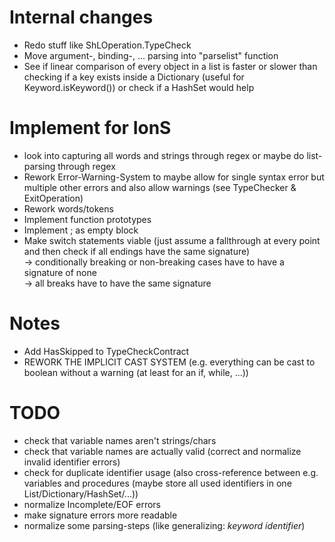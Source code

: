 # Internal changes
- Redo stuff like ShLOperation.TypeCheck
- Move argument-, binding-, ... parsing into "parselist" function
- See if linear comparison of every object in a list is faster or slower than checking if a key exists inside a Dictionary (useful for Keyword.isKeyword()) or check if a HashSet would help

# Implement for IonS
- look into capturing all words and strings through regex or maybe do list-parsing through regex
- Rework Error-Warning-System to maybe allow for single syntax error but multiple other errors and also allow warnings (see TypeChecker & ExitOperation)
- Rework words/tokens
- Implement function prototypes
- Implement ; as empty block
- Make switch statements viable (just assume a fallthrough at every point and then check if all endings have the same signature) \
-> conditionally breaking or non-breaking cases have to have a signature of none \
-> all breaks have to have the same signature

# Notes
- Add HasSkipped to TypeCheckContract
- REWORK THE IMPLICIT CAST SYSTEM (e.g. everything can be cast to boolean without a warning (at least for an if, while, ...))

# TODO
- check that variable names aren't strings/chars
- check that variable names are actually valid (correct and normalize invalid identifier errors)
- check for duplicate identifier usage (also cross-reference between e.g. variables and procedures (maybe store all used identifiers in one List/Dictionary/HashSet/...))
- normalize Incomplete/EOF errors
- make signature errors more readable
- normalize some parsing-steps (like generalizing: *keyword* *identifier*)
